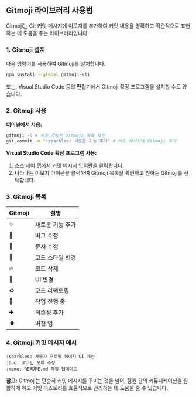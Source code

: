 ## Gitmoji 라이브러리 사용법

Gitmoji는 Git 커밋 메시지에 이모지를 추가하여 커밋 내용을 명확하고 직관적으로 표현하는 데 도움을 주는 라이브러리입니다.

### 1. Gitmoji 설치

다음 명령어를 사용하여 Gitmoji를 설치합니다.

```bash
npm install --global gitmoji-cli
```

또는, Visual Studio Code 등의 편집기에서 Gitmoji 확장 프로그램을 설치할 수도 있습니다.

### 2. Gitmoji 사용

**터미널에서 사용:**

```bash
gitmoji -l # 사용 가능한 Gitmoji 목록 확인
git commit -m ":sparkles: 새로운 기능 추가" # 커밋 메시지에 Gitmoji 추가
```

**Visual Studio Code 확장 프로그램 사용:**

1. 소스 제어 탭에서 커밋 메시지 입력란을 클릭합니다.
2. 나타나는 이모지 아이콘을 클릭하여 Gitmoji 목록을 확인하고 원하는 Gitmoji를 선택합니다.

### 3. Gitmoji 목록

| Gitmoji | 설명                                                                                 |
| ------- | ------------------------------------------------------------------------------------ |
| :sparkles: | 새로운 기능 추가                                                                       |
| :bug:      | 버그 수정                                                                               |
| :memo:     | 문서 수정                                                                               |
| :art:      | 코드 스타일 변경                                                                      |
| :fire:     | 코드 삭제                                                                               |
| :lipstick: | UI 변경                                                                               |
| :recycle:  | 코드 리팩토링                                                                         |
| :construction: | 작업 진행 중                                                                        |
| :heavy_plus_sign: | 의존성 추가                                                                        |
| :arrow_up: | 버전 업                                                                               |

### 4. Gitmoji 커밋 메시지 예시

```
:sparkles: 사용자 프로필 페이지 UI 개선
:bug: 로그인 오류 수정
:memo: README.md 파일 업데이트
```

**참고:** Gitmoji는 단순히 커밋 메시지를 꾸미는 것을 넘어, 팀원 간의 커뮤니케이션을 원활하게 하고 커밋 히스토리를 효율적으로 관리하는 데 도움을 줄 수 있습니다.